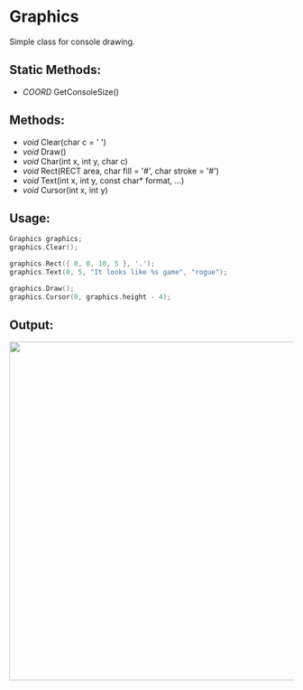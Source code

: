 # Graphics
Simple class for console drawing.

## Static Methods:
- *COORD* GetConsoleSize()

## Methods:
- *void* Clear(char c = ' ')
- *void* Draw()
- *void* Char(int x, int y, char c)
- *void* Rect(RECT area, char fill = '#', char stroke = '#')
- *void* Text(int x, int y, const char* format, ...)
- *void* Cursor(int x, int y)

## Usage:
```c++
Graphics graphics;
graphics.Clear();

graphics.Rect({ 0, 0, 10, 5 }, '.');
graphics.Text(0, 5, "It looks like %s game", "rogue");

graphics.Draw();
graphics.Cursor(0, graphics.height - 4);
```
## Output:
<image width="600px" src="https://github.com/ts-vadim/Console-Graphics/blob/main/view.png">

